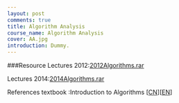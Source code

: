 ```yaml
---
layout: post
comments: true
title: Algorithm Analysis
course_name: Algorithm Analysis
cover: AA.jpg
introduction: Dummy.
---
```

###Resource
Lectures 2012:[2012Algorithms.rar](../files/2012Algorithms.rar)

Lectures 2014:[2014Algorithms.rar](../files/2014Algorithms.rar)

References textbook :Introduction to Algorithms [[CN](http://item.jd.com/11144230.html)][[EN](http://gen.lib.rus.ec/book/index.php?md5=E07DD7CDAFED5967F6B3EFEC6715CEF3)]